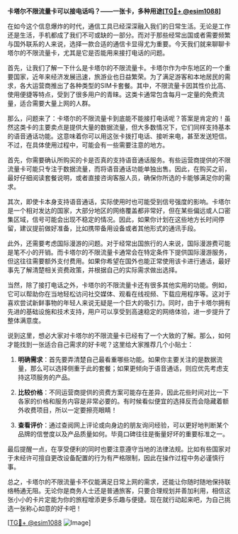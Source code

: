 **卡塔尔不限流量卡可以接电话吗？——一张卡，多种用途[[TG💪+ @esim1088](https://t.me/s/esim1088)]**

在如今这个信息爆炸的时代，通信工具已经深深融入我们的日常生活。无论是工作还是生活，手机都成了我们不可或缺的一部分。而对于那些经常出国或者需要频繁与国外联系的人来说，选择一款合适的通信卡显得尤为重要。今天我们就来聊聊卡塔尔的不限流量卡，尤其是它是否能用来接打电话的问题。

首先，让我们了解一下什么是卡塔尔的不限流量卡。卡塔尔作为中东地区的一个重要国家，近年来经济发展迅速，旅游业也日益繁荣。为了满足游客和本地居民的需求，各大运营商推出了各种类型的SIM卡套餐。其中，不限流量卡因其性价比高、使用便捷等特点，受到了很多用户的青睐。这类卡通常包含每月一定量的免费流量，适合需要大量上网的人群。

那么，问题来了：卡塔尔的不限流量卡到底能不能接打电话呢？答案是肯定的！虽然这类卡的主要卖点是提供大量的数据流量，但大多数情况下，它们同样支持基本的语音通话功能。这意味着你可以用这张卡拨打电话、接听来电，甚至发送短信。不过，在具体使用过程中，可能会有一些需要注意的地方。

首先，你需要确认所购买的卡是否真的支持语音通话服务。有些运营商提供的不限流量卡可能只专注于数据流量，而将语音通话功能单独出售。因此，在购买之前，最好仔细阅读套餐说明，或者直接咨询客服人员，确保你所选的卡能够满足你的需求。

其次，即使卡本身支持语音通话，实际使用时也可能受到信号强度的影响。卡塔尔是一个相对发达的国家，大部分地区的网络覆盖都非常好，但在某些偏远或人口密集区域，信号可能会出现不稳定的情况。因此，如果你计划在这些地方长时间停留，建议提前做好准备，比如携带备用设备或者其他形式的通讯手段。

此外，还需要考虑国际漫游的问题。对于经常出国旅行的人来说，国际漫游费可能是笔不小的开销。而卡塔尔的不限流量卡通常会在特定条件下提供国际漫游服务，但这往往需要额外支付费用。如果你希望在国外也能正常使用该卡进行通话，最好事先了解清楚相关资费政策，并根据自己的实际需求做出选择。

当然，除了接打电话之外，卡塔尔的不限流量卡还有很多其他实用的功能。例如，它可以帮助你在当地轻松访问社交媒体、观看在线视频、下载应用程序等。这对于喜欢尝试新鲜事物的年轻人来说无疑是一个巨大的吸引力。同时，由于卡塔尔拥有先进的基础设施和技术支持，用户可以享受到高速稳定的网络体验，进一步提升了整体满意度。

说到这里，想必大家对卡塔尔的不限流量卡已经有了一个大致的了解。那么，如何才能找到一张适合自己需求的好卡呢？这里给大家推荐几个小贴士：

1. **明确需求**：首先要弄清楚自己最看重哪些功能。如果你主要关注的是数据流量，那么可以选择侧重于此的套餐；如果更倾向于语音通话，则应优先考虑支持这项服务的产品。

2. **比较价格**：不同运营商提供的资费方案可能存在差异，因此花些时间对比一下各家的价格和服务内容是非常必要的。有时候看似便宜的选择反而会隐藏着额外收费项目，所以一定要擦亮眼睛！

3. **查看评价**：通过查阅网上评论或向身边的朋友询问经验，可以更好地判断某个品牌的信誉度以及产品质量如何。毕竟口碑往往是衡量好坏的重要标准之一。

最后提醒一点，在享受便利的同时也要注意遵守当地的法律法规。比如有些国家对于未经许可擅自更改设备配置的行为有严格限制，因此在操作过程中务必谨慎行事。

总之，卡塔尔的不限流量卡不仅能满足日常上网的需求，还能让你随时随地保持联络畅通无阻。无论你是商务人士还是普通旅客，只要合理规划并善加利用，相信这张小小的卡片定能为你的旅程增添更多乐趣与便捷。现在就行动起来吧，为自己挑选一张称心如意的好卡吧！

[[TG💪+ @esim1088](https://t.me/s/esim1088) ![Image](https://i.postimg.cc/4NQfJmqS/Snipaste-2025-05-13-00-14-12.png)]